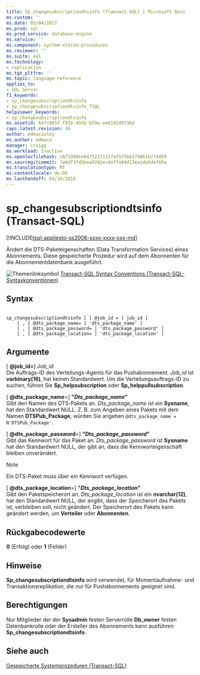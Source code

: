 ```yaml
---
title: Sp_changesubscriptiondtsinfo (Transact-SQL) | Microsoft Docs
ms.custom: ''
ms.date: 03/04/2017
ms.prod: sql
ms.prod_service: database-engine
ms.service: ''
ms.component: system-stored-procedures
ms.reviewer: ''
ms.suite: sql
ms.technology:
- replication
ms.tgt_pltfrm: ''
ms.topic: language-reference
applies_to:
- SQL Server
f1_keywords:
- sp_changesubscriptiondtsinfo
- sp_changesubscriptiondtsinfo_TSQL
helpviewer_keywords:
- sp_changesubscriptiondtsinfo
ms.assetid: 64fc085f-f81b-493b-b59a-ee6192d9736d
caps.latest.revision: 16
author: edmacauley
ms.author: edmaca
manager: craigg
ms.workload: Inactive
ms.openlocfilehash: c6f1998ee847522f1237a55f5b6174861b774d69
ms.sourcegitcommit: 7a6df3fd5bea9282ecdeffa94d13ea1da6def80a
ms.translationtype: MT
ms.contentlocale: de-DE
ms.lasthandoff: 04/16/2018
---
```

# <a name="spchangesubscriptiondtsinfo-transact-sql"></a>sp_changesubscriptiondtsinfo (Transact-SQL)
[!INCLUDE[tsql-appliesto-ss2008-xxxx-xxxx-xxx-md](../../includes/tsql-appliesto-ss2008-xxxx-xxxx-xxx-md.md)]

  Ändert die DTS-Paketeigenschaften (Data Transformation Services) eines Abonnements. Diese gespeicherte Prozedur wird auf dem Abonnenten für die Abonnementdatenbank ausgeführt.  
  
 ![Themenlinksymbol](../../database-engine/configure-windows/media/topic-link.gif "Topic link icon") [Transact-SQL Syntax Conventions (Transact-SQL-Syntaxkonventionen)](../../t-sql/language-elements/transact-sql-syntax-conventions-transact-sql.md)  
  
## <a name="syntax"></a>Syntax  
  
```  
  
sp_changesubscriptiondtsinfo [ [ @job_id = ] job_id ]  
    [ , [ @dts_package_name= ] 'dts_package_name' ]  
    [ , [ @dts_package_password= ] 'dts_package_password' ]  
    [ , [ @dts_package_location= ] 'dts_package_location' ]  
```  
  
## <a name="arguments"></a>Argumente  
 [  **@job_id=**] *Job_id*  
 Die Auftrags-ID des Verteilungs-Agents für das Pushabonnement. *Job_id* ist **varbinary(16)**, hat keinen Standardwert. Um die Verteilungsauftrags-ID zu suchen, führen Sie **Sp_helpsubscription** oder **Sp_helppullsubscription**.  
  
 [ **@dts_package_name**=] **"***Dts_package_name***"**  
 Gibt den Namen des DTS-Pakets an. *Dts_package_name* ist ein **Sysname**, hat den Standardwert NULL. Z. B. zum Angeben eines Pakets mit dem Namen **DTSPub_Package**, würden Sie angeben `@dts_package_name = N'DTSPub_Package'`.  
  
 [ **@dts_package_password**=] **"***Dts_package_password***"**  
 Gibt das Kennwort für das Paket an. *Dts_package_password* ist **Sysname** hat den Standardwert NULL, der gibt an, dass die Kennworteigenschaft bleiben unverändert.  
  
> [!NOTE]  
>  Ein DTS-Paket muss über ein Kennwort verfügen.  
  
 [ **@dts_package_location**=] **"***Dts_package_location***"**  
 Gibt den Paketspeicherort an. *Dts_package_location* ist ein **nvarchar(12)**, hat den Standardwert NULL, der angibt, dass der Speicherort des Pakets ist, verbleiben soll, nicht geändert. Der Speicherort des Pakets kann geändert werden, um **Verteiler** oder **Abonnenten**.  
  
## <a name="return-code-values"></a>Rückgabecodewerte  
 **0** (Erfolg) oder **1** (Fehler)  
  
## <a name="remarks"></a>Hinweise  
 **Sp_changesubscriptiondtsinfo** wird verwendet, für Momentaufnahme- und Transaktionsreplikation, die nur für Pushabonnements geeignet sind.  
  
## <a name="permissions"></a>Berechtigungen  
 Nur Mitglieder der der **Sysadmin** festen Serverrolle **Db_owner** festen Datenbankrolle oder der Ersteller des Abonnements kann ausführen **Sp_changesubscriptiondtsinfo**.  
  
## <a name="see-also"></a>Siehe auch  
 [Gespeicherte Systemprozeduren &#40;Transact-SQL&#41;](../../relational-databases/system-stored-procedures/system-stored-procedures-transact-sql.md)  
  
  
